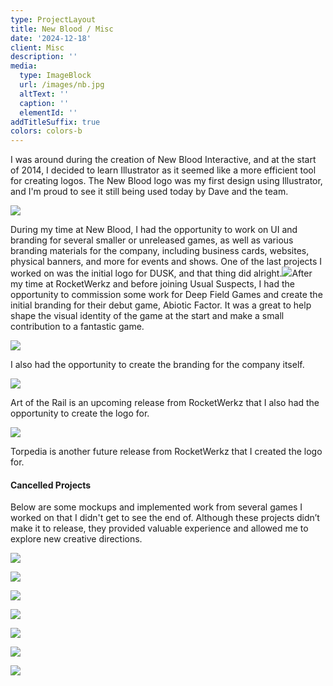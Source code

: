 ```yaml
---
type: ProjectLayout
title: New Blood / Misc
date: '2024-12-18'
client: Misc
description: ''
media:
  type: ImageBlock
  url: /images/nb.jpg
  altText: ''
  caption: ''
  elementId: ''
addTitleSuffix: true
colors: colors-b
---
```

I was around during the creation of New Blood Interactive, and at the start of 2014, I decided to learn Illustrator as it seemed like a more efficient tool for creating logos. The New Blood logo was my first design using Illustrator, and I'm proud to see it still being used today by Dave and the team.

![](/images/dusk.jpg)

During my time at New Blood, I had the opportunity to work on UI and branding for several smaller or unreleased games, as well as various branding materials for the company, including business cards, websites, physical banners, and more for events and shows. One of the last projects I worked on was the initial logo for DUSK, and that thing did alright.![](/images/ABF-Full-Color.png)After my time at RocketWerkz and before joining Usual Suspects, I had the opportunity to commission some work for Deep Field Games and create the initial branding for their debut game, Abiotic Factor. It was a great to help shape the visual identity of the game at the start and make a small contribution to a fantastic game.

![](/images/mirrors%20comp%20light@2x.png)

I also had the opportunity to create the branding for the company itself.

![](/images/aotr.jpg)

Art of the Rail is an upcoming release from RocketWerkz that I also had the opportunity to create the logo for.

![](/images/torp.jpg)

Torpedia is another future release from RocketWerkz that I created the logo for. 



#### Cancelled Projects

Below are some mockups and implemented work from several games I worked on that I didn't get to see the end of. Although these projects didn’t make it to release, they provided valuable experience and allowed me to explore new creative directions.

![](/images/curved%20mock.jpg)

![](/images/contracts.jpg)

![](/images/UI2%20Inventory%20copy.jpg)

![](/images/mGlassDD2w.jpg)

![](/images/contractssss.jpg)

![](/images/inventory%20hehe.jpg)

![](/images/loot.jpg)
